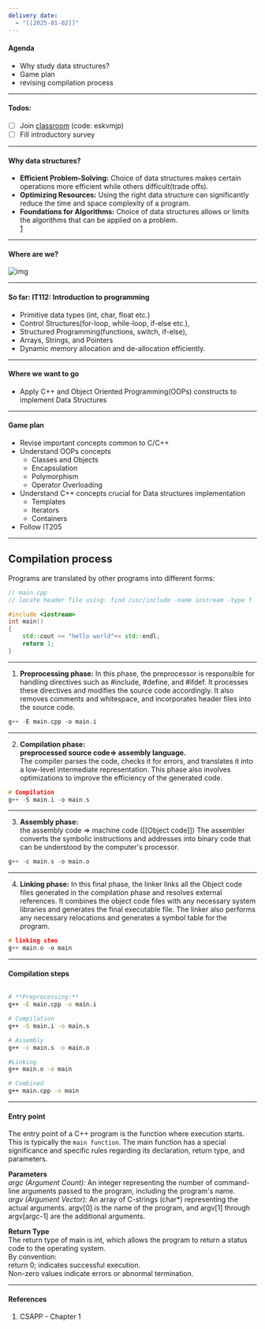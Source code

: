 ```yaml
---
delivery date:
  - "[[2025-01-02]]"
---
```


#### Agenda
- Why study data structures?
- Game plan
- revising compilation process

---
#### Todos: 
- [ ] Join [classroom](https://classroom.google.com/u/1/c/NzIyNTQ2OTM4OTM2) (code: eskvmjp)
- [ ] Fill introductory survey
---
#### Why data structures?
- **Efficient Problem-Solving:** Choice of data structures makes certain operations more efficient while others difficult(trade offs).
- **Optimizing Resources:** Using the right data structure can significantly reduce the time and space complexity of a program.
- **Foundations for Algorithms:** Choice of data structures allows or limits the algorithms that can be applied on a problem.  
[1](https://kidsmoralstories.blogspot.com/2017/10/the-fox-and-crane-short-story.html)
---
#### Where are we?
![img](https://img.freepik.com/premium-photo/travel-concept-map-needle-with-marked-place-compass-point-map-routes_494741-63057.jpg?w=1060)


---
#### So far: IT112: Introduction to programming
- Primitive data types (int, char, float etc.)
- Control Structures(for-loop, while-loop, if-else etc.),
- Structured Programming(functions, switch, if-else),
-  Arrays, Strings, and Pointers
- Dynamic memory allocation and de-allocation efficiently.

---
#### Where we want to go

- Apply C++ and Object Oriented Programming(OOPs) constructs to implement Data Structures


---
#### Game plan

- Revise important concepts common to C/C++
- Understand OOPs concepts
	- Classes and Objects
	- Encapsulation
	- Polymorphism
	- Operator Overloading
- Understand C++ concepts crucial for Data structures implementation
	- Templates
	- Iterators
	- Containers
- Follow IT205
---
## Compilation process

Programs are translated by other programs into different forms:
```cpp
// main.cpp
// locate header file using: find /usr/include -name iostream -type f -print

#include <iostream>
int main()
{
    std::cout << "hello world"<< std::endl;
    return 1;
}
```
---

1. **Preprocessing phase:** In this phase, the preprocessor is responsible for handling directives such as #include, #define, and #ifdef. It processes these directives and modifies the source code accordingly. It also removes comments and whitespace, and incorporates header files into the source code.
```cpp
g++ -E main.cpp -o main.i
```
---

2. **Compilation phase:**   
**preprocessed source code=> assembly language.**    
The compiler parses the code, checks it for errors, and translates it into a low-level intermediate representation. This phase also involves optimizations to improve the efficiency of the generated code.
```cpp
# Compilation
g++ -S main.i -o main.s
```
---
3. **Assembly phase:**  
the assembly code => machine code ([[Object code]]) The assembler converts the symbolic instructions and addresses into binary code that can be understood by the computer's processor.
```cpp
g++ -c main.s -o main.o
```
---

4. **Linking phase:** In this final phase, the linker links all the Object code files generated in the compilation phase and resolves external references. It combines the object code files with any necessary system libraries and generates the final executable file. The linker also performs any necessary relocations and generates a symbol table for the program.

```cpp
# linking steo
g++ main.o -o main
```
---


#### Compilation steps
```bash

# **Preprocessing:**
g++ -E main.cpp -o main.i

# Compilation
g++ -S main.i -o main.s

# Assembly
g++ -c main.s -o main.o

#Linking 
g++ main.o -o main

# Combined
g++ main.cpp -o main
```

---

#### Entry point 
The entry point of a C++ program is the function where execution starts. This is typically the `main function`. The main function has a special significance and specific rules regarding its declaration, return type, and parameters.

**Parameters**  
*argc (Argument Count):* An integer representing the number of command-line arguments passed to the program, including the program's name.  
*argv (Argument Vector):* An array of C-strings (char*) representing the actual arguments. argv[0] is the name of the program, and argv[1] through argv[argc-1] are the additional arguments.

**Return Type**  
The return type of main is int, which allows the program to return a status code to the operating system.  
By convention:  
return 0; indicates successful execution.  
Non-zero values indicate errors or abnormal termination.

---

#### References
1. CSAPP - Chapter 1